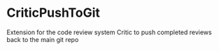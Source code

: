 # CriticPushToGit
Extension for the code review system Critic to push completed reviews back to the main git repo
